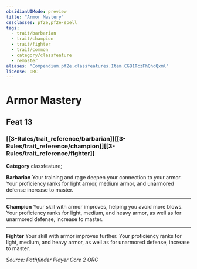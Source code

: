 ```yaml
---
obsidianUIMode: preview
title: "Armor Mastery"
cssclasses: pf2e,pf2e-spell
tags:
  - trait/barbarian
  - trait/champion
  - trait/fighter
  - trait/common
  - category/classfeature
  - remaster
aliases: "Compendium.pf2e.classfeatures.Item.CGB1TczFhQhdQxml"
license: ORC
---
```

# Armor Mastery
## Feat 13
### [[3-Rules/trait_reference/barbarian]][[3-Rules/trait_reference/champion]][[3-Rules/trait_reference/fighter]]

**Category** classfeature; 




**Barbarian** Your training and rage deepen your connection to your armor. Your proficiency ranks for light armor, medium armor, and unarmored defense increase to master.

* * *

**Champion** Your skill with armor improves, helping you avoid more blows. Your proficiency ranks for light, medium, and heavy armor, as well as for unarmored defense, increase to master.

* * *

**Fighter** Your skill with armor improves further. Your proficiency ranks for light, medium, and heavy armor, as well as for unarmored defense, increase to master.

*Source: Pathfinder Player Core 2*
*ORC*